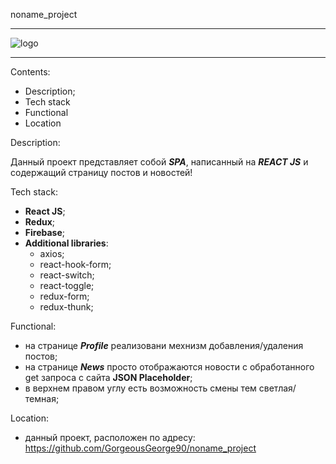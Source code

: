 noname_project

***

![logo](assets/img%20/rocket.png)

***

Contents:

 * Description;
 * Tech stack
 * Functional
 * Location


Description:

Данный проект представляет собой  ***SPA***, написанный на ***REACT JS*** и содержащий страницу 
постов и новостей!

Tech stack:

 * **React JS**;
 * **Redux**;
 * **Firebase**;
 * **Additional libraries**:
   * axios;
   * react-hook-form;
   * react-switch;
   * react-toggle;
   * redux-form;
   * redux-thunk;

Functional: 

 * на странице ***Profile*** реализовани мехнизм добавления/удаления постов;
 * на странице ***News*** просто отображаются новости с обработанного get запроса
с сайта **JSON Placeholder**;
 * в верхнем правом углу есть возможность смены тем светлая/темная;


Location:

 *  данный проект, расположен по адресу: <https://github.com/GorgeousGeorge90/noname_project>
   



